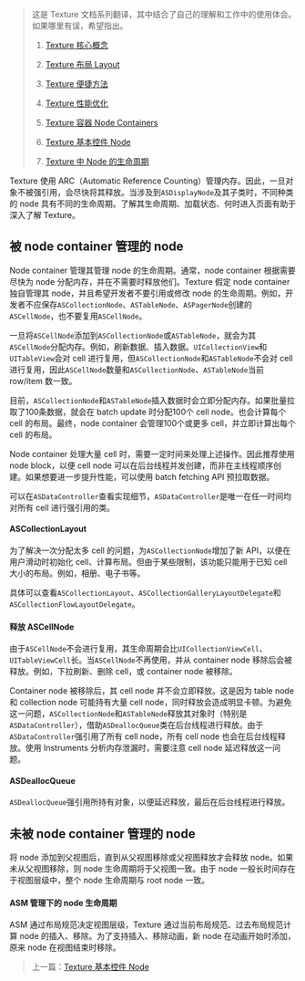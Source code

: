 > 这是 Texture 文档系列翻译，其中结合了自己的理解和工作中的使用体会。如果哪里有误，希望指出。
>
> 1. [Texture 核心概念](https://github.com/pro648/tips/wiki/Texture%20%E6%A0%B8%E5%BF%83%E6%A6%82%E5%BF%B5)
>
> 2. [Texture 布局 Layout](https://github.com/pro648/tips/wiki/Texture%20%E5%B8%83%E5%B1%80%20Layout)
>
> 3. [Texture 便捷方法](https://github.com/pro648/tips/wiki/Texture%20%E4%BE%BF%E6%8D%B7%E6%96%B9%E6%B3%95)
>
> 4. [Texture 性能优化](https://github.com/pro648/tips/wiki/Texture%20%E6%80%A7%E8%83%BD%E4%BC%98%E5%8C%96)
>
> 5. [Texture 容器 Node Containers](https://github.com/pro648/tips/wiki/Texture%20%E5%AE%B9%E5%99%A8%20Node%20Containers)
>
> 6. [Texture 基本控件 Node](https://github.com/pro648/tips/wiki/Texture%20%E5%9F%BA%E6%9C%AC%E6%8E%A7%E4%BB%B6%20Node)
> 7. [Texture 中 Node 的生命周期](https://github.com/pro648/tips/wiki/Texture%20%E4%B8%AD%20Node%20%E7%9A%84%E7%94%9F%E5%91%BD%E5%91%A8%E6%9C%9F)

Texture 使用 ARC（Automatic Reference Counting）管理内存。因此，一旦对象不被强引用，会尽快将其释放。当涉及到`ASDisplayNode`及其子类时，不同种类的 node 具有不同的生命周期。了解其生命周期、加载状态、何时进入页面有助于深入了解 Texture。

## 被 node container 管理的 node

Node container 管理其管理 node 的生命周期。通常，node container 根据需要尽快为 node 分配内存，并在不需要时释放他们。Texture 假定 node container 独自管理其 node，并且希望开发者不要引用或修改 node 的生命周期。例如，开发者不应保存`ASCollectionNode`、`ASTableNode`、`ASPagerNode`创建的`ASCellNode`，也不要复用`ASCellNode`。

一旦将`ASCellNode`添加到`ASCollectionNode`或`ASTableNode`，就会为其`ASCellNode`分配内存。例如，刷新数据、插入数据。`UICollectionView`和`UITableView`会对 cell 进行复用，但`ASCollectionNode`和`ASTableNode`不会对 cell 进行复用，因此`ASCellNode`数量和`ASCollectionNode`、`ASTableNode`当前 row/item 数一致。

目前，`ASCollectionNode`和`ASTableNode`插入数据时会立即分配内存。如果批量拉取了100条数据，就会在 batch update 时分配100个 cell node。也会计算每个 cell 的布局。最终，node container 会管理100个或更多 cell，并立即计算出每个 cell 的布局。

Node container 处理大量 cell 时，需要一定时间来处理上述操作。因此推荐使用 node block，以便 cell node 可以在后台线程并发创建，而非在主线程顺序创建。如果想要进一步提升性能，可以使用 batch fetching API 预拉取数据。

可以在`ASDataController`查看实现细节，`ASDataController`是唯一在任一时间均对所有 cell 进行强引用的类。

#### ASCollectionLayout

为了解决一次分配太多 cell 的问题，为`ASCollectionNode`增加了新 API，以便在用户滑动时初始化 cell、计算布局。但由于某些限制，该功能只能用于已知 cell 大小的布局。例如，相册、电子书等。

具体可以查看`ASCollectionLayout`、`ASCollectionGalleryLayoutDelegate`和`ASCollectionFlowLayoutDelegate`。

#### 释放 ASCellNode

由于`ASCellNode`不会进行复用，其生命周期会比`UICollectionViewCell`、`UITableViewCell`长。当`ASCellNode`不再使用，并从 container node 移除后会被释放。例如，下拉刷新、删除 cell，或 container node 被移除。

Container node 被移除后，其 cell node 并不会立即释放。这是因为 table node 和 collection node 可能持有大量 cell node，同时释放会造成明显卡顿。为避免这一问题，`ASCollectionNode`和`ASTableNode`释放其对象时（特别是`ASDataController`），借助`ASDeallocQueue`类在后台线程进行释放。由于`ASDataController`强引用了所有 cell node，所有 cell node 也会在后台线程释放。使用 Instruments 分析内存泄漏时，需要注意 cell node 延迟释放这一问题。

#### ASDeallocQueue

`ASDeallocQueue`强引用所持有对象，以便延迟释放，最后在后台线程进行释放。

## 未被 node container 管理的 node

将 node 添加到父视图后，直到从父视图移除或父视图释放才会释放 node。如果未从父视图移除，则 node 生命周期将于父视图一致。由于 node 一般长时间存在于视图层级中，整个 node 生命周期与 root node 一致。

#### ASM 管理下的 node 生命周期

ASM 通过布局规范决定视图层级，Texture 通过当前布局规范、过去布局规范计算 node 的插入、移除。为了支持插入、移除动画，新 node 在动画开始时添加，原来 node 在视图结束时移除。

> 上一篇：[Texture 基本控件 Node](https://github.com/pro648/tips/wiki/Texture%20%E5%9F%BA%E6%9C%AC%E6%8E%A7%E4%BB%B6%20Node)
